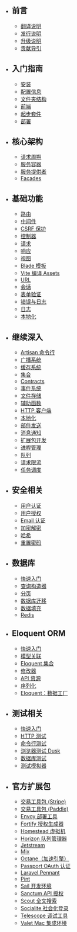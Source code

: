 - ## 前言
    - [翻译说明](/docs/about)
    - [发行说明](/docs/releases)
    - [升级说明](/docs/upgrade)
    - [贡献导引](/docs/contributions)

- ## 入门指南
    - [安装](/docs/installation)
    - [配置信息](/docs/configuration)
    - [文件夹结构](/docs/structure)
    - [前端](/docs/frontend)
    - [起步套件](/docs/starter-kits)
    - [部署](/docs/deployment)

- ## 核心架构
    - [请求周期](/docs/lifecycle)
    - [服务容器](/docs/container)
    - [服务提供者](/docs/providers)
    - [Facades](/docs/facades)

- ## 基础功能
    - [路由](/docs/routing)
    - [中间件](/docs/middleware)
    - [CSRF 保护](/docs/csrf)
    - [控制器](/docs/controllers)
    - [请求](/docs/requests)
    - [响应](/docs/responses)
    - [视图](/docs/views)
    - [Blade 模板](/docs/blade)
    - [Vite 编译 Assets](/docs/laravel-vite-compiles-assets)    
    - [URL](/docs/urls)
    - [会话](/docs/session)
    - [表单验证](/docs/validation)
    - [错误与日志](/docs/errors)
    - [日志](/docs/logging)
    - [本地化](/docs/localization)

- ## 继续深入
    - [Artisan 命令行](/docs/artisan)
    - [广播系统](/docs/broadcasting)
    - [缓存系统](/docs/cache)
    - [集合](/docs/collections)
    - [Contracts](/docs/contracts)
    - [事件系统](/docs/events)
    - [文件存储](/docs/filesystem)
    - [辅助函数](/docs/helpers)
    - [HTTP 客户端](/docs/http-client)
    - [本地化](/docs/localization)
    - [邮件发送](/docs/mail)
    - [消息通知](/docs/notifications)
    - [扩展包开发](/docs/packages)
    - [进程管理](/docs/processes)
    - [队列](/docs/queues)
    - [请求限流](/docs/rate-limiting)
    - [任务调度](/docs/scheduling)
    
- ## 安全相关
    - [用户认证](/docs/authentication)
    - [用户授权](/docs/authorization)
    - [Email 认证](/docs/verification)
    - [加密解密](/docs/encryption)
    - [哈希](/docs/hashing)
    - [重置密码](/docs/passwords)    
    
- ## 数据库
    - [快速入门](/docs/database)
    - [查询构造器](/docs/database-queries)
    - [分页](/docs/pagination)
    - [数据库迁移](/docs/migrations)
    - [数据填充](/docs/seeding)
    - [Redis](/docs/redis)

- ## Eloquent ORM
    - [快速入门](/docs/eloquent)
    - [模型关联](/docs/eloquent-relationships)
    - [Eloquent 集合](/docs/eloquent-collections)
    - [修改器](/docs/eloquent-mutators)
    - [API 资源](/docs/eloquent-resources)
    - [序列化](/docs/eloquent-serialization)
    - [Eloquent：数据工厂](/docs/eloquent-factories)

- ## 测试相关
    - [快速入门](/docs/testing)
    - [HTTP 测试](/docs/http-tests)
    - [命令行测试](/docs/console-tests)
    - [浏览器测试 Dusk](/docs/dusk)
    - [数据库测试](/docs/database-testing)
    - [测试模拟器](/docs/mocking)

- ## 官方扩展包
    - [交易工具包 (Stripe)](/docs/billing)
    - [交易工具包 (Paddle)](/docs/cashier-paddle)
    - [Envoy 部署工具](/docs/envoy)
    - [Fortify 授权生成器](/docs/fortify)
    - [Homestead 虚拟机](/docs/homestead)
    - [Horizon 队列管理器](/docs/horizon)
    - [Jetstream](/docs/jetstream)
    - [Mix](/docs/mix)
    - [Octane（加速引擎）](/docs/octane)
    - [Passport OAuth 认证](/docs/passport)
    - [Laravel Pennant](/docs/pennant)
    - [Pint](/docs/pint)
    - [Sail 开发环境](/docs/sail)
    - [Sanctum API 授权](/docs/sanctum)
    - [Scout 全文搜索](/docs/scout)
    - [Socialite 社会化登录](/docs/socialite)
    - [Telescope 调试工具](/docs/telescope)
    - [Valet Mac 集成环境](/docs/valet)